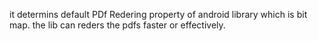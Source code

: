it determins default PDf Redering property of android library which is bit map.
the lib can reders the pdfs faster or effectively.
